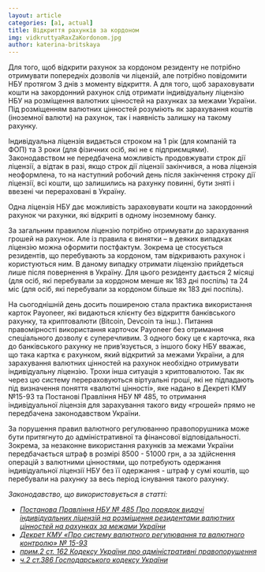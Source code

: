 ```yaml
---
layout: article
categories: [a1, actual]
title: Відкриття рахунків за кордоном
img: vidkruttyaRaxZaKordonom.jpg
author: katerina-britskaya
---
```

Для того, щоб відкрити рахунок за кордоном резиденту не потрібно отримувати попередніх дозволів чи ліцензій, але потрібно повідомити
НБУ протягом 3 днів з моменту відкриття. А для того, щоб зараховувати кошти на закордонний рахунок слід отримати індивідуальну ліцензію 
НБУ на розміщення валютних цінностей на рахунках за межами України. Під розміщенням валютних цінностей розуміють як зарахування коштів 
(іноземної валюти) на рахунок, так і наявність залишку на такому рахунку.

Індивідуальна ліцензія видається строком на 1 рік (для компаній та ФОП) та 3 роки (для фізичних осіб, які не є підприємцями). 
Законодавством не передбачена можливість продовжувати строк дії ліцензії, а відтак в разі, якщо строк дії ліцензії закінчився, а нова 
ліцензія неоформлена, то на наступний робочий день після закінчення строку дії ліцензії, всі кошти, що залишились на рахунку повинні, 
бути зняті і ввезені чи перераховані в Україну. 
 
Одна ліцензія НБУ дає можливість зараховувати кошти на закордонний рахунок чи рахунки, які відкриті в одному іноземному банку.

За загальним правилом ліцензію потрібно отримувати до зарахування грошей на рахунок. Але із правила є винятки – в деяких випадках 
ліцензію можна оформити постфактум. Зокрема це стосується резидентів, що перебувають за кордоном, там відкривають рахунок і користуються 
ним. В даному випадку отримати ліцензію прийдеться лише після повернення в Україну. Для цього резиденту дається 2 місяці (для осіб, які 
перебували за кордоном менше як 183 дні поспіль) та 24 міс (для осіб, які перебували за кордоном більше як 183  дні поспіль). 

На сьогоднішній день досить поширеною стала практика використання карток Payoneer, які видаються клієнту без відкриття банківського 
рахунку, та криптовалюти (Bitcoin, Devcoin та інш.). Питання правомірності використання карточок Payoneer без отримання спеціального 
дозволу є суперечливим. З одного боку це є карточка, яка до банківського рахунку не прив’язується, з іншого боку НБУ вважає, що така 
картка є рахунком, який відкритий за межами України, а для зарахування валютних цінностей на рахунок необхідно отримувати індивідуальну
ліцензію.  Трохи інша ситуація з криптовалютою. Так як через цю систему перераховуються віртуальні гроші, які  не підпадають під 
визначення поняття «валютні цінності», яке надано в Декреті КМУ №15-93 та Постанові Правління НБУ № 485, то отримання індивідуальної ліцензія для зарахування такого виду «грошей» прямо не передбачена законодавством України. 

За порушення правил валютного регулюванню правопорушника може бути притягнуто до адміністративної та фінансової відповідальності. 
Зокрема, за незаконне використання рахунків за межами України передбачається штраф в розмірі 8500 - 51000  грн, а за здійснення
операцій з валютними цінностями, що потребують одержання індивідуальної  ліцензії НБУ без її одержання - штраф у сумі коштів, що 
перебували на рахунку за весь період існування такого рахунку. 

*Законодавство, що використовується в статті:*

* *[Постанова Правління НБУ № 485 Про порядок видачі індивідуальних ліцензій на розміщення  резидентами валютних цінностей на рахунках за межами України](http://zakon2.rada.gov.ua/laws/show/z1413-04)*
* *[Декрет КМУ «Про систему валютного регулювання та валютного контролю» № 15-93](http://zakon5.rada.gov.ua/laws/show/15-93)*
* *[прим.2 ст. 162 Кодексу України  про адміністративні правопорушення](http://zakon5.rada.gov.ua/laws/show/80731-10/print1443606064046582)*
* *[ч.2 ст.386 Господарського кодексу України ](http://zakon1.rada.gov.ua/laws/show/436-15/print1443786748528325)*
